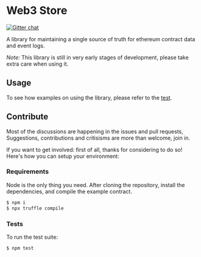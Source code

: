 # Web3 Store
[![Gitter chat](https://badges.gitter.im/gitterHQ/gitter.png)](https://gitter.im/planet-ethereum/Lobby)

A library for maintaining a single source of truth for ethereum contract data and event logs.

*Note:* This library is still in very early stages of development, please take extra care when using it.

## Usage
To see how examples on using the library, please refer to the [test](src/integration.test.js).

## Contribute
Most of the discussions are happening in the issues and pull requests, Suggestions, contributions and critisisms are more than welcome, join in.

If you want to get involved: first of all, thanks for considering to do so! Here's how you can setup your environment:

### Requirements
Node is the only thing you need. After cloning the repository, install the dependencies, and compile the example contract.

```bash
$ npm i
$ npx truffle compile
```

### Tests
To run the test suite:

```bash
$ npm test
```
